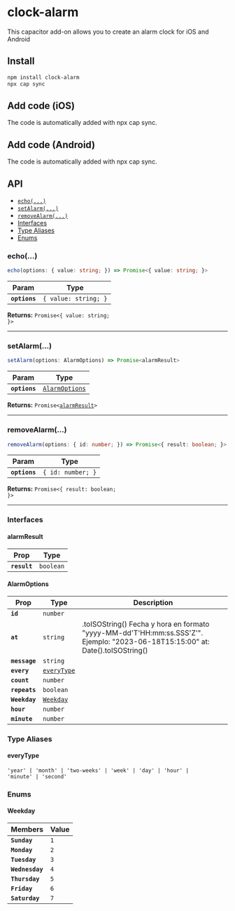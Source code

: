 # clock-alarm

This capacitor add-on allows you to create an alarm clock for iOS and Android

## Install

```bash
npm install clock-alarm
npx cap sync
```

## Add code (iOS)

The code is automatically added with npx cap sync.

## Add code (Android)

The code is automatically added with npx cap sync.

## API

<docgen-index>

- [`echo(...)`](#echo)
- [`setAlarm(...)`](#setalarm)
- [`removeAlarm(...)`](#removealarm)
- [Interfaces](#interfaces)
- [Type Aliases](#type-aliases)
- [Enums](#enums)

</docgen-index>

<docgen-api>
<!--Update the source file JSDoc comments and rerun docgen to update the docs below-->

### echo(...)

```typescript
echo(options: { value: string; }) => Promise<{ value: string; }>
```

| Param         | Type                            |
| ------------- | ------------------------------- |
| **`options`** | <code>{ value: string; }</code> |

**Returns:** <code>Promise&lt;{ value: string; }&gt;</code>

---

### setAlarm(...)

```typescript
setAlarm(options: AlarmOptions) => Promise<alarmResult>
```

| Param         | Type                                                  |
| ------------- | ----------------------------------------------------- |
| **`options`** | <code><a href="#alarmoptions">AlarmOptions</a></code> |

**Returns:** <code>Promise&lt;<a href="#alarmresult">alarmResult</a>&gt;</code>

---

### removeAlarm(...)

```typescript
removeAlarm(options: { id: number; }) => Promise<{ result: boolean; }>
```

| Param         | Type                         |
| ------------- | ---------------------------- |
| **`options`** | <code>{ id: number; }</code> |

**Returns:** <code>Promise&lt;{ result: boolean; }&gt;</code>

---

### Interfaces

#### alarmResult

| Prop         | Type                 |
| ------------ | -------------------- |
| **`result`** | <code>boolean</code> |

#### AlarmOptions

| Prop          | Type                                            | Description                                                                                                                    |
| ------------- | ----------------------------------------------- | ------------------------------------------------------------------------------------------------------------------------------ |
| **`id`**      | <code>number</code>                             |                                                                                                                                |
| **`at`**      | <code>string</code>                             | .toISOString() Fecha y hora en formato "yyyy-MM-dd'T'HH:mm:ss.SSS'Z'". Ejemplo: "2023-06-18T15:15:00" at: Date().toISOString() |
| **`message`** | <code>string</code>                             |                                                                                                                                |
| **`every`**   | <code><a href="#everytype">everyType</a></code> |                                                                                                                                |
| **`count`**   | <code>number</code>                             |                                                                                                                                |
| **`repeats`** | <code>boolean</code>                            |                                                                                                                                |
| **`Weekday`** | <code><a href="#weekday">Weekday</a></code>     |                                                                                                                                |
| **`hour`**    | <code>number</code>                             |                                                                                                                                |
| **`minute`**  | <code>number</code>                             |                                                                                                                                |

### Type Aliases

#### everyType

<code>'year' | 'month' | 'two-weeks' | 'week' | 'day' | 'hour' | 'minute' | 'second'</code>

### Enums

#### Weekday

| Members         | Value          |
| --------------- | -------------- |
| **`Sunday`**    | <code>1</code> |
| **`Monday`**    | <code>2</code> |
| **`Tuesday`**   | <code>3</code> |
| **`Wednesday`** | <code>4</code> |
| **`Thursday`**  | <code>5</code> |
| **`Friday`**    | <code>6</code> |
| **`Saturday`**  | <code>7</code> |

</docgen-api>
